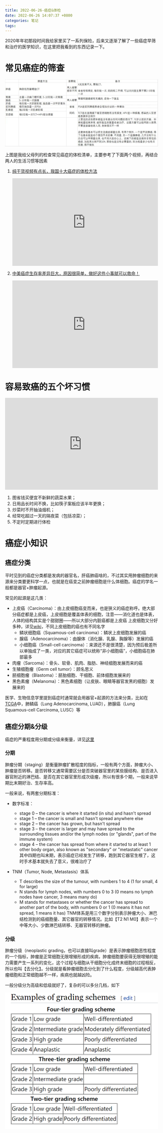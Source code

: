 ```yaml
---
title: 2022-06-26-癌症&体检
date: 2022-06-26 14:07:37 +0800
categories: 笔记
tags: 
---
```


 2020年年初那段时间我给家里买了一系列保险，后来又逐渐了解了一些癌症早筛和治疗的医学知识，在这里把我看到的东西记录一下。

 <!-- more -->

 # 常见癌症的筛查

 ![](/assets/images/2022-06-26-癌症体检.md/2022-06-26-14-26-29.png)

 上图是我给父母列的检查常见癌症的体检清单，主要参考了下面两个视频，再结合两人的生活习惯等因素

1. [纯干货视频有点长，我国十大癌症的体检方法](https://www.bilibili.com/video/BV1AY411b7YW?from=search&seid=9604343547063172205&vd_source=3874e7cc3fe39c359f25514934b4f503)

    <div style="position: relative; padding: 30% 45%;">
    <iframe style="position: absolute; width: 100%; height: 100%; left: 0; top: 0;" src="https://player.bilibili.com/player.html?cid=483994339&aid=253233912&page=1&as_wide=1&high_quality=1&danmaku=1" frameborder="no" scrolling="no" allowfullscreen="true"></iframe>
    </div>


2. [中美癌症生存率差异巨大，原因很简单，做好这件小事就可以救命！](https://www.bilibili.com/video/BV1yL4y1t7Lm?vd_source=3874e7cc3fe39c359f25514934b4f503)

    <div style="position: relative; padding: 30% 45%;">
    <iframe style="position: absolute; width: 100%; height: 100%; left: 0; top: 0;" src="https://player.bilibili.com/player.html?cid=476988382&aid=850456307&page=1&as_wide=1&high_quality=1&danmaku=1" frameborder="no" scrolling="no" allowfullscreen="true"></iframe>
    </div>

# 容易致癌的五个坏习惯

<div style="position: relative; padding: 30% 45%;">
<iframe style="position: absolute; width: 100%; height: 100%; left: 0; top: 0;" src="https://player.bilibili.com/player.html?cid=750015817&aid=427617287&page=1&as_wide=1&high_quality=1&danmaku=1" frameborder="no" scrolling="no" allowfullscreen="true"></iframe>
</div>

1. 图省钱买便宜不新鲜的蔬菜水果；
2. 日用品长时间不换，比如筷子案板应该半年更换；
3. 炒菜时不开抽油烟机；
4. 经常吃超过一天的隔夜菜（包括凉菜）；
5. 不定时定期进行体检

# 癌症小知识

## 癌症分类

平时见到的癌症分类都是发病的器官名，肝癌肺癌啥的，不过其实用肿瘤细胞的来源来分类要更科学一点，也就是在癌变之前肿瘤细胞是什么体细胞。癌症的学名一般都是器官+肿瘤起源。

常见的起源是这几类：

* 上皮癌（Carcinoma）：由上皮细胞癌变而来，也是狭义的癌症称呼。绝大部分癌症都是上皮癌，上皮细胞是覆盖体表的细胞，注意——消化道也是体表，人体的结构其实是个甜甜圈——所以大部分内脏癌都是上皮癌
  上皮细胞又分好多种，详见[wiki](https://zh.m.wikipedia.org/zh-hans/%E4%B8%8A%E7%9A%AE%E7%B5%84%E7%B9%94#:~:text=%E8%BE%A8%E8%AE%A4%E4%B8%8A%E7%9A%AE%E7%BB%84%E7%BB%87%E3%80%82-,%E5%88%86%E5%B8%83,-%E7%BC%96%E8%BE%91)，不同上皮细胞的癌也有不同名字
  * 鳞状细胞癌（Squamous-cell carcinoma）：鳞状上皮细胞发展的癌
  * 腺癌（Adenocarcinoma）：由腺体（消化腺、乳腺、胸腺等）发展的癌
  * 小细胞癌（Small-cell carcinoma）：来源还不是很清楚，因为预后极差所以单独成了一类，对应的其它癌症可以统称“非小细胞癌”，小细胞癌在肺部最多
* 肉瘤（Sarcoma）：骨头、软骨、肌肉、脂肪、神经细胞发展而来的癌
* 生殖细胞瘤（Germ cell tumor）：顾名思义
* 胚细胞瘤（Blastoma）：胚胎细胞、干细胞、前体细胞发展来的
* 黑色素瘤（Melanoma）：黑色素细胞（让皮肤、眼睛等器官发黑的细胞）发展来的

医学、生物信息学里提到癌症时通常就会用器官+起源的方法来分类，比如在[TCGA](https://portal.gdc.cancer.gov/)中，肺鳞癌（Lung Adenocarcinoma, LUAD），肺腺癌（Lung Squamous-cell Carcinoma, LUSC）等

## 癌症分期&分级

癌症的严重程度用分期或分级来衡量，详见[这里](https://www.nhs.uk/common-health-questions/operations-tests-and-procedures/what-do-cancer-stages-and-grades-mean/)


### 分期

肿瘤分期（staging）是衡量肿瘤扩散程度的指标，一般有两个方面，肿瘤大小、肿瘤是否转移。是否转移又通常需要区分是否突破器官里的某些膜结构、是否进入器官附近的淋巴结、是否在其它器官里形成次级瘤，所以有很多个期，一般来说早期比末期好治、生存率高。

一般来说，有两套分期标准：
* 数字标准：
    * stage 0 – the cancer is where it started (in situ) and hasn't spread
    * stage 1 – the cancer is small and hasn't spread anywhere else
    * stage 2 – the cancer has grown, but hasn't spread
    * stage 3 – the cancer is larger and may have spread to the surrounding tissues and/or the lymph nodes (or "glands", part of the immune system)
    * stage 4 – the cancer has spread from where it started to at least 1 other body organ, also known as "secondary" or "metastatic" cancer
    其中四期也叫末期，表示癌症已经发生了转移，跑到其它器官生根了，这时手术基本就失去了意义，很难治疗了

* TNM（Tumor, Node, Metastasis）体系
  * T describes the size of the tumour, with numbers 1 to 4 (1 for small, 4 for large)
  * N stands for lymph nodes, with numbers 0 to 3 (0 means no lymph nodes have cancer, 3 means many do)
  * M stands for metastases or whether the cancer has spread to another part of the body, with numbers 0 or 1 (0 means it has not spread, 1 means it has)
  TNM体系是用三个数字分别表示肿瘤大小、淋巴结检测到的癌细胞量、其它器官的转移情况。比如【T2 N1 M0】表示一个中等大小、少数淋巴结转移、无器官转移的肿瘤。

### 分级
肿瘤分级（neoplastic grading，也可以直接叫grade）是表示肿瘤细胞恶性程度的一个指标，肿瘤是正常细胞无限增殖形成的疾病，肿瘤细胞要获得无限增殖的能力需要产生一系列的变化，这个过程与细胞从干细胞分化成终末细胞的过程相反，所以也叫【去分化】。分级就是看肿瘤细胞去分化到了什么程度，分级越高代表肿瘤细胞和正常细胞越不一样，疾病也就越凶险。

一般分级分为高级和低级就好了，复杂的可以多分几档，如下

![](/assets/images/2022-06-26-癌症体检.md/2022-06-26-19-07-54.png)